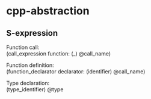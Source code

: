 # cpp-abstraction

## S-expression
Function call:   
(call_expression function: (_) @call_name)

Function definition:  
(function_declarator declarator: (identifier) @call_name)

Type declaration:  
(type_identifier) @type

